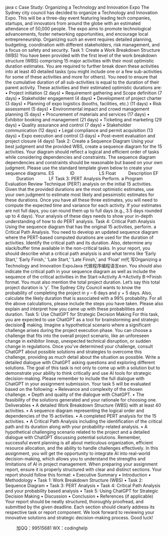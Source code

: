 java c
Case Study: Organizing a Technology and Innovation Expo
The Sydney city council has decided to organize a Technology and Innovation Expo. This will be a three-day event featuring leading tech companies, startups, and innovators from around the globe with an estimated attendance of 50,000 people. The expo aims to promote technological advancements, foster networking opportunities, and encourage local entrepreneurship. Organizing such an event requires detailed planning, budgeting, coordination with different stakeholders, risk management, and a focus on safety and security.
Task 1: Create a Work Breakdown Structure (WBS)
You have been provided with the first level of the work breakdown structure (WBS) comprising 15 major activities with their most optimistic duration estimates. You are required to further break down these activities into at least 40 detailed tasks (you might include one or a few sub-activities for some of these activities and more for others). You need to ensure that the cumulative duration of all sub-activities is equal to the duration of their parent activity. These activities and their estimated optimistic durations are:
• Project initiation (2 days)
• Requirement gathering and Scope definition (7 days)
• Stakeholder engagement (4 days)
• Development of project charter (3 days)
• Planning of expo logistics (booths, facilities, etc.) (11 days)
• Risk assessment (5 days)
• Environmental impact and crowd management planning (5 days)
• Procurement of materials and services (17 days)
• Exhibitor booking and management (21 days)
• Ticketing and marketing (29 days)
• Quality assurance and control (7 days)
• Stakeholder communication (12 days)
• Legal compliance and permit acquisition (13 days)
• Expo execution and control (3 days)
• Post-event evaluation and project closure (4 days)
Task 2: Create a Sequence Diagram
Using your best judgment and the provided WBS, create a sequence diagram for the 15 activities. Your diagram should reflect a logical and efficient order of tasks while considering dependencies and constraints. The sequence diagram dependencies and constraints should be reasonable but based on your own judgment. Please use the standard template given below to create your sequence diagrams.
ES             ID                    LS
Float          Description
EF             Duration            LF
Task 3: PERT Analysis
Perform. a Program Evaluation Review Technique (PERT) analysis on the initial 15 activities. Given that the provided durations are the most optimistic estimates, use your own judgment to estimate most likely and pessimistic estimates for these durations. Once you have all these three estimates, you will need to compute the expected time and variance for each activity. If your estimates are not full days, you can round them up to full days (e.g., 3.5 days rounded up to 4 days). Your analysis of these days needs to show your in-depth understanding of how to do PERT analysis.
Task 4: Critical Path Analysis
Using the sequence diagram that has the original 15 activities, perform. a Critical Path Analysis. You need to develop an updated sequence diagram where the PERT-based computed durations are used for the duration of activities. Identify the critical path and its duration. Also, determine any slack/buffer time available in the non-critical tasks. In your report, you should describe what a critical path analysis is and what terms like ‘Early Start,’ ‘Early Finish,’ ‘Late Start,’ ‘Late Finish,’ and ‘Float’ m代 写Organizing a Technology and Innovation ExpoJava
代做程序编程语言ean. You should also indicate the critical path in your sequence diagram as well as include the sequence of the critical activities in the Start->Activity A->Activity B->Finish format. You must also mention the total project duration. Let’s say this total project duration is ‘y’.
The Sydney City Council wants to know the probability of completing the project in y – 6 days and y + 5 days. Also, calculate the likely duration that is associated with a 99% probability. For all the above calculations, please include the steps you have taken. Please also explain and interpret how you came up with these probabilities and duration.
Task 5: Use ChatGPT for Strategic Decision Making
For this task, you are expected to use ChatGPT as a tool for brainstorming and strategic decision making. Imagine a hypothetical scenario where a significant challenge arises during the project execution phase. You can choose a challenge that fits into the overall project scenario, like an unforeseen change in exhibitor lineup, unexpected technical disruption, or sudden change in regulations.
Once you've determined your challenge, consult ChatGPT about possible solutions and strategies to overcome this challenge, providing as much detail about the situation as possible. Write a detailed dialogue with ChatGPT asking questions and exploring different solutions. The goal of this task is not only to come up with a solution but to demonstrate your ability to think critically and use AI tools for strategic decision-making. Please remember to include the full dialogue with ChatGPT in your assignment submission.
Your task 5 will be evaluated based on the following:
• Relevance and complexity of the chosen challenge.
• Depth and quality of the dialogue with ChatGPT.
• The feasibility of the solutions generated and your rationale for choosing one.
Deliverables
• A detailed Work Breakdown Structure (WBS) with at least 40 activities.
• A sequence diagram representing the logical order and dependencies of the 15 activities.
• A completed PERT analysis for the 15 activities.
• A Critical Path Analysis including the identification of the critical path and its duration along with your probability-related analysis.
• A hypothetical challenging scenario related to the project and a detailed dialogue with ChatGPT discussing potential solutions.
Remember, successful event planning is all about meticulous organization, efficient resource allocation, and the ability to handle challenges effectively. In this assignment, you will get the opportunity to integrate AI into real-world decision-making, which allows you to understand the strengths and limitations of AI in project management.
When preparing your assignment report, ensure it is properly structured with clear and distinct sections. Your report should follow this format:
• Executive Summary
• Introduction
• Methodology
• Task 1: Work Breakdown Structure (WBS)
• Task 2: Sequence Diagram
• Task 3: PERT Analysis
• Task 4: Critical Path Analysis and your probability based analysis
• Task 5: Using ChatGPT for Strategic Decision Making
• Discussion
• Conclusion
• References (if applicable)
Your report should be neatly structured, thoroughly proofread, and submitted by the given deadline. Each section should clearly address its respective task or report component. We look forward to reviewing your innovative solutions and strategic decision-making process. Good luck!









         
加QQ：99515681  WX：codinghelp

